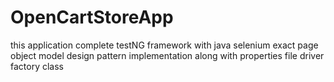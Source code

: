 # OpenCartStoreApp
this application complete testNG framework with java selenium 
exact page object model design pattern implementation along with properties file driver factory class
